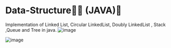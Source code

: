 # Data-Structure🐣🐥 (JAVA)🍵
Implementation of Linked List, Circular LinkedList, Doubly LinkedList , Stack ,Queue and Tree in java.
![image](https://user-images.githubusercontent.com/44843045/89013718-fd9cee80-d331-11ea-9a41-89a97d1c0bdf.png)

![image](https://user-images.githubusercontent.com/44843045/89013850-405ec680-d332-11ea-81ff-4377084adc22.png)


